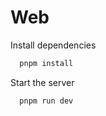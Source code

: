 # Web

Install dependencies

```bash
  pnpm install
```

Start the server

```bash
  pnpm run dev
```
